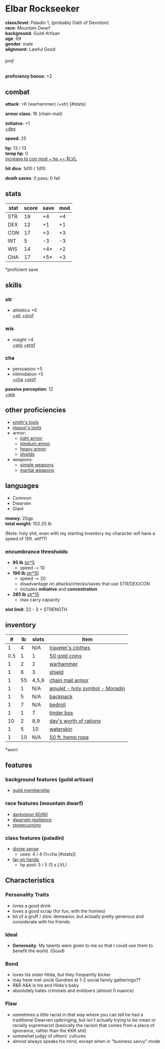 # Elbar Rockseeker
**class/level**: Paladin 1, (probably Oath of Devotion)  
**race**: Mountain Dwarf  
**background**: Guild Artisan  
**age**: 69  
**gender**: male  
**alignment**: Lawful Good

###### prof
**proficiency bonus**: +2  

## combat

**attack**: +6 (warhammer) (+str) [#stats]

**armor class**: 16 (chain mail)
  
**initiatve**: +1  
[+dex](#stats)  

**speed**: 25  

**hp**: 13 / 13  
**temp hp**: 0  
[increase to con mod ~ hp += $LVL](#stats)

**hit dice**: 1d10 / 1d10  

**death saves**: 0 pass; 0 fail  

## stats  
|stat|score|save|mod|  
|----|-----|----|---|  
|STR |19   |+4  |+4 |  
|DEX |12   |+1  |+1 |  
|CON |17   |+3  |+3 |  
|INT |5    |-3  |-3 |  
|WIS |14   |+4* |+2 |  
|CHA |17   |+5* |+3 |  
  
\*proficient save  
  
## skills  
### str  
- athletics +6  
[+str](#stats) [+prof](#prof)  

### wis  
- insight +4  
[+wis](#stats) [+prof](#prof)  

### cha  
- persuasion +5  
- intimidation +5  
[+cha](#stats) [+prof](#prof)  
  
**passive perception**: 12  
[+wis](#stats)

## other proficiencies  
- [smith's tools](https://2014.5e.tools/items.html#smith's%20tools_phb)
- [mason's tools](https://2014.5e.tools/items.html#mason's%20tools_phb)
- armor:
    - [light armor](https://2014.5e.tools/items.html#blankhash,flsttype:light%20armor=1)
    - [medium armor](https://2014.5e.tools/items.html#blankhash,flsttype:medium%20armor=1)
    - [heavy armor](https://2014.5e.tools/items.html#blankhash,flsttype:heavy%20armor=1)
    - [shields](https://2014.5e.tools/items.html#shield_phb)
- weapons:
    - [simple weapons](https://2014.5e.tools/tables.html#weapons_phb)
    - [martial weapons](https://2014.5e.tools/tables.html#weapons_phb)

## languages
- Common
- Dwarven
- Giant

**money**: 25gp  
**total weight**: 102.25 lb  

(Note: holy shit, even with my starting inventory my character will have a speed of 15ft. wtf??)

### encumbrance thresholds
- **95 lb** [str*5](#stats)
    - speed -= 10
- **190 lb** [str*10](#stats)
    - speed -= 20
    - disadvantage on attacks/checks/saves that use STR/DEX/CON
    - includes **initiative** and **concentration**
- **285 lb** [str*15](#stats)
    - max carry capacity

**slot limit**: 22 - 3 + STRENGTH

## inventory  
|#   |lb |slots|item|  
|----|---|-----|----|  
|1   |4  |N/A  |[traveler's clothes](https://2014.5e.tools/items.html#traveler's%20clothes_phb)|
|0.5 |1  |1    |[50 gold coins](https://2014.5e.tools/items.html#gold%20(gp)_phb)|  
|1   |2  |2    |[warhammer](https://2014.5e.tools/items.html#warhammer_phb)|  
|1   |6  |3    |[shield](https://2014.5e.tools/items.html#shield_phb)|  
|1   |55 |4,5,6|[chain mail armor](https://2014.5e.tools/items.html#chain%20mail_phb)|  
|1   |1  |N/A  |[amulet - holy symbol - Moradin](https://2014.5e.tools/items.html#amulet_phb)|  
|1   |5  |N/A  |[backpack](https://2014.5e.tools/items.html#backpack_phb)|  
|1   |7  |N/A  |[bedroll](https://2014.5e.tools/items.html#bedroll_phb)|  
|1   |1  |7    |[tinder box](https://2014.5e.tools/items.html#tinderbox_phb)|  
|10  |2  |8,9  |[day's worth of rations](https://2014.5e.tools/items.html#rations%20(1%20day)_phb)|  
|1   |5  |10   |[waterskin](https://2014.5e.tools/items.html#waterskin_phb)|  
|1   |10 |N/A  |[50 ft. hemp rope](https://2014.5e.tools/items.html#hempen%20rope%20(50%20feet)_phb)|  

\*worn  
  
## features  
### background features (guild artisan)  
- [guild membership](https://2014.5e.tools/backgrounds.html#guild%20artisan_phb)  
### race features (mountain dwarf)
- [darkvision 60/60](https://2014.5e.tools/races.html#dwarf%20(mountain)_phb)
- [dwarven resilience](https://2014.5e.tools/races.html#dwarf%20(mountain)_phb)
- [stonecunning](https://2014.5e.tools/races.html#dwarf%20(mountain)_phb)
### class features (paladin)  
- [divine sense](https://2014.5e.tools/classes.html#paladin_phb,state:feature=s0-0)
    - uses: 4 / 4 (1+cha [#stats])
- [lay on hands](https://2014.5e.tools/classes.html#paladin_phb,state:feature=s0-1)
    - hp pool: 5 / 5 (5 x LVL)

## Characteristics

### Personality Traits
- loves a good drink
- loves a good scrap (for fun, with the homies)
- bit of a gruff / stoic demeanor, but actually pretty generous and considerate with his friends

### Ideal
- **Generosity**. My talents were given to me so that I could use them to benefit the world. (Good)

### Bond
- loves his sister Hilda, but they frequently bicker
- may have met uncle Gundren at 1-2 social family gatherings??
- R&R A&A is his and Hilda's baby
- absolutely hates criminals and evildoers (almost 0 nuance)

### Flaw
- sometimes a *little* racist in that way where you can tell he had a traditional Dwarven upbringing, but isn't actually trying to be mean or racially supremacist (basically the racism that comes from a place of ignorance, rather than the KKK shit)
- somewhat judgy of others' cultures
- almost always speaks his mind, except when in "business savvy" mode
